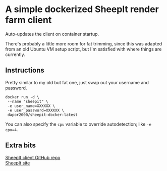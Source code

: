 # A simple dockerized SheepIt render farm client

Auto-updates the client on container startup.

There's probably a little more room for fat trimming, since this was adapted from an old Ubuntu VM setup script, but I'm satisfied with where things are currently.

## Instructions
Pretty similar to my old but fat one, just swap out your username and password.

```
docker run -d \
 --name "sheepit" \
 -e user_name=XXXXXX \
 -e user_password=XXXXXX \
 dapor2000/sheepit-docker:latest
```

You can also specify the `cpu` variable to override autodetection; like `-e cpu=4`.

## Extra bits

[SheepIt client GitHub repo](https://github.com/laurent-clouet/sheepit-client)  
[SheepIt site](https://www.sheepit-renderfarm.com/)
